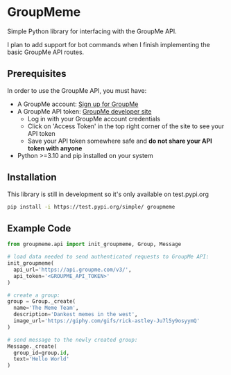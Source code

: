 # GroupMeme

Simple Python library for interfacing with the GroupMe API.

I plan to add support for bot commands when I finish implementing the basic GroupMe API routes.

## Prerequisites

In order to use the GroupMe API, you must have:
- A GroupMe account: [Sign up for GroupMe](https://web.groupme.com/signup)
- A GroupMe API token: [GroupMe developer site](https://dev.groupme.com/)
  - Log in with your GroupMe account credentials
  - Click on 'Access Token' in the top right corner of the site to see your API token
  - Save your API token somewhere safe and **do not share your API token with anyone**
- Python >=3.10 and pip installed on your system

## Installation

This library is still in development so it's only available on test.pypi.org

```sh
pip install -i https://test.pypi.org/simple/ groupmeme
```

## Example Code

```py
from groupmeme.api import init_groupmeme, Group, Message

# load data needed to send authenticated requests to GroupMe API:
init_groupmeme(
  api_url='https://api.groupme.com/v3/',
  api_token='<GROUPME_API_TOKEN>'
)

# create a group:
group = Group._create(
  name='The Meme Team',
  description='Dankest memes in the west',
  image_url='https://giphy.com/gifs/rick-astley-Ju7l5y9osyymQ'
)

# send message to the newly created group:
Message._create(
  group_id=group.id,
  text='Hello World'
)
```